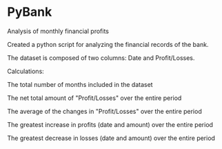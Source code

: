 # PyBank
Analysis of monthly financial profits

Created a python script for analyzing the financial records of the bank. 

The dataset is composed of two columns: Date and Profit/Losses.


Calculations:

The total number of months included in the dataset


The net total amount of "Profit/Losses" over the entire period


The average of the changes in "Profit/Losses" over the entire period


The greatest increase in profits (date and amount) over the entire period


The greatest decrease in losses (date and amount) over the entire period

